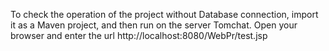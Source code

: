 To check the operation of the project without Database connection, import it as a Maven project, and then run on the server Tomchat. Open your browser and enter the url http://localhost:8080/WebPr/test.jsp
